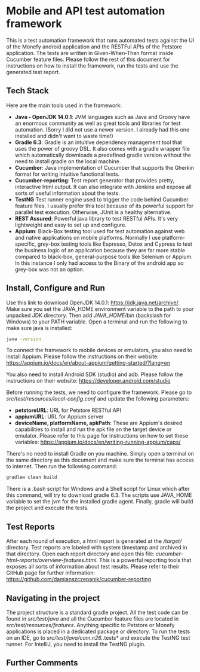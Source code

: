 # Mobile and API test automation framework

This is a test automation framework that runs automated tests against the UI of the Monefy android application and the RESTFul APIs of the Petstore application. The tests are written in Given-When-Then format inside Cucumber feature files. Please follow the rest of this document for instructions on how to install the framework, run the tests and use the generated test report.


## Tech Stack
Here are the main tools used in the framework:
-  **Java - OpenJDK 14.0.1**: JVM languages such as Java and Groovy have an enormous community as well as great tools and libraries for test automation. (Sorry I did not use a newer version. I already had this one installed and didn't want to waste time!)
-  **Gradle 6.3**: Gradle is an intuitive dependency management tool that uses the power of groovy DSL. It also comes with a gradle wrapper file which automatically downloads a predefined gradle version without the need to install gradle on the local machine.
-  **Cucumber**: Java implementation of Cucumber that supports the Gherkin format for writing intuitive functional tests.
-  **Cucumber-reporting**: Test report generator that provides pretty, interactive html output. It can also integrate with Jenkins and expose all sorts of useful information about the tests.
-  **TestNG** Test runner engine used to trigger the code behind Cucumber feature files. I usually prefer this tool because of its powerful support for parallel test execution. Otherwise, JUnit is a healthy alternative.
-  **REST Assured**: Powerful java library to test RESTful APIs. It's very lightweight and easy to set up and configure.
-  **Appium**: Black-Box testing tool used for test automation against web and native applications on mobile platforms. Normally I use platform-specific, grey-box testing tools like Espresso, Detox and Cypress to test the business logic of an application because they are far more stable compared to black-box, general-purpose tools like Selenium or Appium. In this instance I only had access to the Binary of the android app so grey-box was not an option. 


## Install, Configure and Run

Use this link to download OpenJDK 14.0.1: https://jdk.java.net/archive/. Make sure you set the JAVA_HOME environment variable to the path to your unpacked JDK directory. Then add *JAVA_HOME/bin* (backslash for Windows) to your PATH variable. Open a terminal and run the following to make sure java is installed:
 
```bash
java -version
```
To connect the framework to mobile devices or emulators, you also need to install Appium. Please follow the instructions on their website: https://appium.io/docs/en/about-appium/getting-started/?lang=en

You also need to install Android SDK (studio) and adb. Please follow the instructions on their website: https://developer.android.com/studio

Before running the tests, we need to configure the framework. Please go to *src/test/resources/local-config.conf* and update the following parameters:
- **petstoreURL**: URL for Petstore RESTful API
- **appiumURL**: URL for Appium server
- **deviceName, platformName, apkPath**: These are Appium's desired capabilities to install and run the apk file on the target device or emulator. Please refer to this page for instructions on how to set these variables: https://appium.io/docs/en/writing-running-appium/caps/
 

There's no need to install Gradle on you machine. Simply open a terminal on the same directory as this document and make sure the terminal has access to internet. Then run the following command:

```bash
gradlew clean build
```

There is a .bash script for Windows and a Shell script for Linux which after this command, will try to download gradle 6.3. The scripts use JAVA_HOME variable to set the jvm for the installed gradle agent. Finally, gradle will build the project and execute the tests.

## Test Reports
After each round of execution, a html report is generated at the */target/* directory. Test reports are labeled with system timestamp and archived in that directory. Open each report directory and open this file: *cucumber-html-reports/overview-features.html*. This is a powerful reporting tools that exposes all sorts of information about test results. Please refer to their GitHub page for further information: https://github.com/damianszczepanik/cucumber-reporting  

## Navigating in the project
The project structure is a standard gradle project. All the test code can be found in *src/test/java* and all the Cucumber feature files are located in *src/test/resources/features*. Anything specific to Petstore or Monefy applications is placed in a dedicated package or directory. To run the tests on an IDE, go to *src/test/java/com.n26.*.tests* and execute the TestNG test runner. For IntelliJ, you need to install the TestNG plugin. 


## Further Comments
